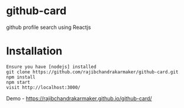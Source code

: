 # github-card
github profile search using Reactjs

# Installation

```
Ensure you have [nodejs] installed
git clone https://github.com/rajibchandrakarmaker/github-card.git
npm install
npm start
visit http://localhost:3000/
```
Demo - https://rajibchandrakarmaker.github.io/github-card/
